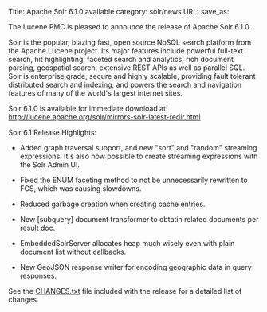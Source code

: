 Title: Apache Solr 6.1.0 available
category: solr/news
URL: 
save_as: 

The Lucene PMC is pleased to announce the release of Apache Solr 6.1.0.

Solr is the popular, blazing fast, open source NoSQL search platform
from the Apache Lucene project. Its major features include powerful
full-text search, hit highlighting, faceted search and analytics,
rich document parsing, geospatial search, extensive REST APIs as well
as parallel SQL. Solr is enterprise grade, secure and highly scalable,
providing fault tolerant distributed search and indexing, and powers
the search and navigation features of many of the world's largest
internet sites.

Solr 6.1.0 is available for immediate download at:
<http://lucene.apache.org/solr/mirrors-solr-latest-redir.html>

Solr 6.1 Release Highlights:

 * Added graph traversal support, and new "sort" and "random" streaming expressions. It's also now possible to create streaming expressions with the Solr Admin UI.

 * Fixed the ENUM faceting method to not be unnecessarily rewritten to FCS, which was causing slowdowns.

 * Reduced garbage creation when creating cache entries.

 * New [subquery] document transformer to obtatin related documents per result doc.

 * EmbeddedSolrServer allocates heap much wisely even with plain document list without callbacks.

 * New GeoJSON response writer for encoding geographic data in query responses.

See the [CHANGES.txt](https://lucene.apache.org/solr/6_1_0/changes/Changes.html)
file included with the release for a detailed list of changes.

